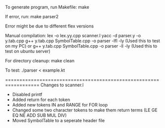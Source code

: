 To generate program, run Makefile:
make

If error, run:
make parser2

Error might be due to different flex versions

Manual compilation:
lex -o lex.yy.cpp scanner.l
yacc -d parser.y -o y.tab.cpp
g++ y.tab.cpp SymbolTable.cpp -o parser -lfl -ly (Used this to test on my PC)
or
g++ y.tab.cpp SymbolTable.cpp -o parser -ll -ly (Used this to test on ubuntu server)

For directory cleanup:
make clean

To test:
./parser < example.kt

==================================================================
Changes to scanner.l

- Disabled printf
- Added return for each token
- Added new tokens IN and RANGE for FOR loop
- Changed some two character tokens to make them return terms (LE GE EQ NE ADD SUB MUL DIV)
- Moved SymbolTable to a seperate header file